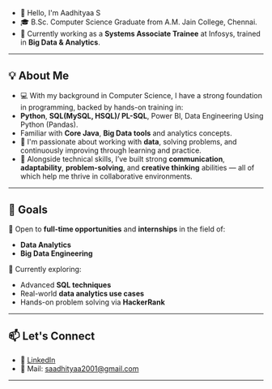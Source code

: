 ##

- 👋 Hello, I'm Aadhityaa S
- 🎓 B.Sc. Computer Science Graduate from A.M. Jain College, Chennai.  
- 💼 Currently working as a **Systems Associate Trainee** at Infosys, trained in **Big Data & Analytics**.

---

## 💡 About Me


- 💻 With my background in Computer Science, I have a strong foundation in programming, backed by hands-on training in:
- **Python**, **SQL(MySQL, HSQL)/ PL-SQL**, Power BI, Data Engineering Using Python (Pandas).
- Familiar with **Core Java**, **Big Data tools** and analytics concepts.
- 🧠 I'm passionate about working with **data**, solving problems, and continuously improving through learning and practice.
- 🧩 Alongside technical skills, I’ve built strong **communication**, **adaptability**, **problem-solving**, and **creative thinking** abilities — all of which help me thrive in collaborative environments.

---

## 🚀 Goals

🔎 Open to **full-time opportunities** and **internships** in the field of:
- **Data Analytics**
- **Big Data Engineering**

📘 Currently exploring:  
- Advanced **SQL techniques**  
- Real-world **data analytics use cases**  
- Hands-on problem solving via **HackerRank**

---

## 📫 Let's Connect

- 🔗 [LinkedIn](https://www.linkedin.com/in/aadhityaa-s)
- 📧 Mail: saadhityaa2001@gmail.com

---
<!---
Aadhityaa745/Aadhityaa745 is a ✨ special ✨ repository because its `README.md` (this file) appears on your GitHub profile.
You can click the Preview link to take a look at your changes.
--->